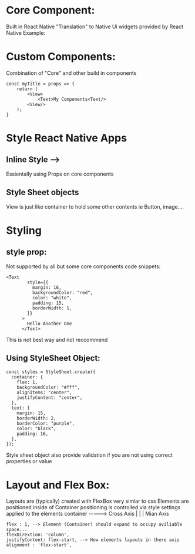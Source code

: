 # Core Component:

Built in React Native
"Translation" to Native Ui widgets provided by React Native
Example:
<View />
<Text />
<Image />

# Custom Components:

Combination of "Core" and other build in components

```
const myTitle = props => {
    return (
        <View>
            <Text>My Components<Text/>
        <View/>
    );
}
```

# Style React Native Apps

## Inline Style -->

Essientally using Props on core components

## Style Sheet objects

View is just like container to hold some other contents ie Button, image....

# Styling

## style prop:

Not supported by all but some core components
code snippets:

```
<Text
        style={{
          margin: 16,
          backgroundColor: "red",
          color: "white",
          padding: 15,
          borderWidth: 1,
        }}
      >
        Hello Another One
      </Text>

```

This is not best way and not reccommend

## Using StyleSheet Object:

```
const styles = StyleSheet.create({
  container: {
    flex: 1,
    backgroundColor: "#fff",
    alignItems: "center",
    justifyContent: "center",
  },
  text: {
    margin: 15,
    borderWidth: 2,
    borderColor: "purple",
    color: "black",
    padding: 16,
  },
});
```

Style sheet object also provide validation if you are not using correct properties or value

# Layout and Flex Box:

Layouts are (typically) created with FlexBox
very simlar to css
Elements are positioned inside of Container
positioning is controlled via style settings applied to the elements container
-----> Cross Axis
|
|
|
Mian Axis

```
flex : 1, --> Element (Container) should expand to occupy aviliable space...
flexDirextion: 'column', 
justifyContent: flex-start, --> How elements layouts in there axis
alignment : 'flex-start',
```
